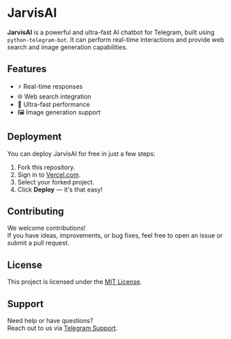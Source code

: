 # JarvisAI

**JarvisAI** is a powerful and ultra-fast AI chatbot for Telegram, built using `python-telegram-bot`. It can perform real-time interactions and provide web search and image generation capabilities.

## Features

- ⚡ Real-time responses  
- 🌐 Web search integration  
- 🚀 Ultra-fast performance  
- 🖼️ Image generation support  

## Deployment

You can deploy JarvisAI for free in just a few steps:

1. Fork this repository.
2. Sign in to [Vercel.com](https://vercel.com).
3. Select your forked project.
4. Click **Deploy** — it's that easy!

## Contributing

We welcome contributions!  
If you have ideas, improvements, or bug fixes, feel free to open an issue or submit a pull request.

## License

This project is licensed under the [MIT License](LICENSE).

## Support

Need help or have questions?  
Reach out to us via [Telegram Support](https://t.me/XBOTSUPPORTS).
